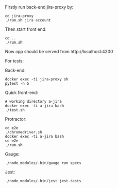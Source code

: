 
Firstly run back-end jira-proxy by:

```
cd jira-proxy
./run.sh jira account 
```

Then start front end:
```
cd ..
./run.sh
```

Now app should be served from http://localhost:4200

For tests: 

Back-end:

```
docker exec -ti jira-proxy sh
pytest -n 5
```

Quick front-end: 

```
# working directory a-jira
docker exec -ti a-jira bash
./test.sh
```

Protractor: 
```
cd e2e
./chromedriver.sh
docker exec -ti a-jira bash 
cd e2e
./run.sh
```

Gauge: 
```
./node_modules/.bin/gauge run specs
```

Jest:
```
./node_modules/.bin/jest jest-tests
```









